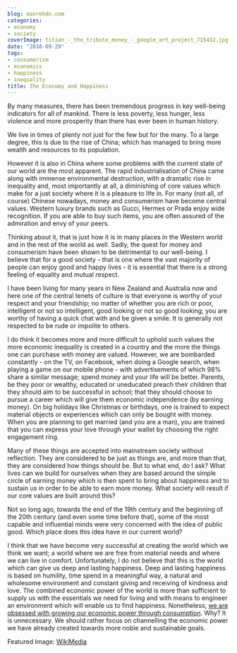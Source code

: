 ```yaml
---
blog: maxrohde.com
categories:
- economy
- society
coverImage: titian_-_the_tribute_money_-_google_art_project_715452.jpg
date: "2018-09-29"
tags:
- consumerism
- economics
- happiness
- inequality
title: The Economy and Happiness
---
```


By many measures, there has been tremendous progress in key well-being indicators for all of mankind. There is less poverty, less hunger, less violence and more prosperity than there has ever been in human history.

We live in times of plenty not just for the few but for the many. To a large degree, this is due to the rise of China; which has managed to bring more wealth and resources to its population.

However it is also in China where some problems with the current state of our world are the most apparent. The rapid industrialisation of China came along with immense environmental destruction, with a dramatic rise in inequality and, most importantly at all, a diminishing of core values which make for a just society where it is a pleasure to life in. For many (not all, of course) Chinese nowadays, money and consumerism have become central values. Western luxury brands such as Gucci, Hermes or Prada enjoy wide recognition. If you are able to buy such items, you are often assured of the admiration and envy of your peers.

Thinking about it, that is just how it is in many places in the Western world and in the rest of the world as well. Sadly, the quest for money and consumerism have been shown to be detrimental to our well-being. I believe that for a good society - that is one where the vast majority of people can enjoy good and happy lives - it is essential that there is a strong feeling of equality and mutual respect.

I have been living for many years in New Zealand and Australia now and here one of the central tenets of culture is that everyone is worthy of your respect and your friendship; no matter of whether you are rich or poor, intelligent or not so intelligent, good looking or not so good looking; you are worthy of having a quick chat with and be given a smile. It is generally not respected to be rude or impolite to others.

I do think it becomes more and more difficult to uphold such values the more economic inequality is created in a country and the more the things one can purchase with money are valued. However, we are bombarded constantly - on the TV, on Facebook, when doing a Google search, when playing a game on our mobile phone - with advertisements of which 98% share a similar message; spend money and your life will be better. Parents, be they poor or wealthy, educated or uneducated preach their children that they should aim to be successful in school; that they should choose to pursue a career which will give them economic independence (by earning money). On big holidays like Christmas or birthdays, one is trained to expect material objects or experiences which can only be bought with money. When you are planning to get married (and you are a man), you are trained that you can express your love through your wallet by choosing the right engagement ring.

Many of these things are accepted into mainstream society without reflection. They are considered to be just as things are, and more than that, they are considered how things should be. But to what end, do I ask? What lives can we build for ourselves when they are based around the simple circle of earning money which is then spent to bring about happiness and to sustain us in order to be able to earn more money. What society will result if our core values are built around this?

Not so long ago, towards the end of the 19th century and the beginning of the 20th century (and even some time before that), some of the most capable and influential minds were very concerned with the idea of public good. Which place does this idea have in our current world?

I think that we have become very successful at creating the world which we think we want; a world where we are free from material needs and where we can live in comfort. Unfortunately, I do not believe that this is the world which can give us deep and lasting happiness. Deep and lasting happiness is based on humility, time spend in a meaningful way, a natural and wholesome environment and constant giving and receiving of kindness and love. The combined economic power of the world is more than sufficient to supply us with the essentials we need for living and with means to engineer an environment which will enable us to find happiness. Nonetheless, [we are obsessed with growing our economic power through consumption](http://www.smh.com.au/comment/a-little-restraint-might-save-the-world-and-boost-happiness-20180108-h0fedv.html). Why? It is unnecessary. We should rather focus on channelling the economic power we have already created towards more noble and sustainable goals.

Featured Image: [WikiMedia](<https://commons.wikimedia.org/wiki/File:Titian_-_The_Tribute_Money_-_Google_Art_Project_(715452).jpg>)
